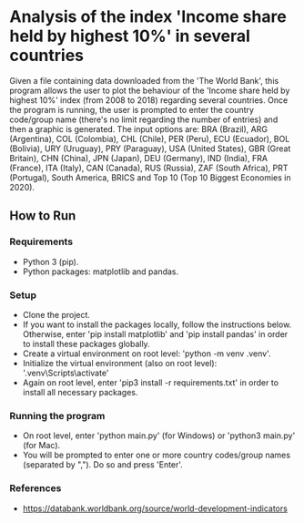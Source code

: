 # Analysis of the index 'Income share held by highest 10%' in several countries
Given a file containing data downloaded from the 'The World Bank', this program allows the user to plot the behaviour of the 'Income share held by highest 10%' index (from 2008 to 2018) regarding several countries. Once the program is running, the user is prompted to enter the country code/group name (there's no limit regarding the number of entries) and then a graphic is generated. The input options are: BRA (Brazil), ARG (Argentina), COL (Colombia), CHL (Chile), PER (Peru), ECU (Ecuador), BOL (Bolivia), URY (Uruguay), PRY (Paraguay), USA (United States), GBR (Great Britain), CHN (China), JPN (Japan), DEU (Germany), IND (India), FRA (France), ITA (Italy), CAN (Canada), RUS (Russia), ZAF (South Africa), PRT (Portugal), South America, BRICS and Top 10 (Top 10 Biggest Economies in 2020).

## How to Run
### Requirements
- Python 3 (pip).
- Python packages: matplotlib and pandas.

### Setup
- Clone the project.
- If you want to install the packages locally, follow the instructions below. Otherwise, enter 'pip install matplotlib' and 'pip install pandas' in order to install these packages globally.
- Create a virtual environment on root level: 'python -m venv .venv'.
- Initialize the virtual environment (also on root level): '.venv\Scripts\activate'
- Again on root level, enter 'pip3 install -r requirements.txt' in order to install all necessary packages.

### Running the program
- On root level, enter 'python main.py' (for Windows) or 'python3 main.py' (for Mac).
- You will be prompted to enter one or more country codes/group names (separated by ","). Do so and press 'Enter'.

### References
- https://databank.worldbank.org/source/world-development-indicators